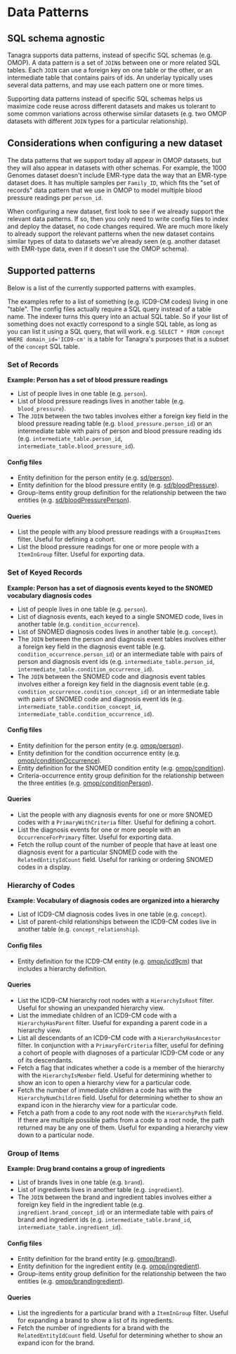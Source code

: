# Data Patterns

## SQL schema agnostic
Tanagra supports data patterns, instead of specific SQL schemas (e.g. OMOP).
A data pattern is a set of `JOIN`s between one or more related SQL tables.
Each `JOIN` can use a foreign key on one table or the other, or an intermediate table that contains pairs of ids.
An underlay typically uses several data patterns, and may use each pattern one or more times.

Supporting data patterns instead of specific SQL schemas helps us maximize code reuse across different datasets and
makes us tolerant to some common variations across otherwise similar datasets (e.g. two OMOP datasets with
different `JOIN` types for a particular relationship).

## Considerations when configuring a new dataset
The data patterns that we support today all appear in OMOP datasets, but they will also appear in datasets with other
schemas. For example, the 1000 Genomes dataset doesn't include EMR-type data the way that an EMR-type dataset does. It
has multiple samples per `Family_ID`, which fits the "set of records" data pattern that we use in OMOP to model
multiple blood pressure readings per `person_id`.

When configuring a new dataset, first look to see if we already support the relevant data patterns. If so, then you
only need to write config files to index and deploy the dataset, no code changes required. We are much more likely
to already support the relevant patterns when the new dataset contains similar types of data to datasets we've already 
seen (e.g. another dataset with EMR-type data, even if it doesn't use the OMOP schema).

## Supported patterns

Below is a list of the currently supported patterns with examples.

The examples refer to a list of something (e.g. ICD9-CM codes) living in one "table". The config files 
actually require a SQL query instead of a table name. The indexer turns this query into an actual SQL table.
So if your list of something does not exactly correspond to a single SQL table, as long as you can list it using a SQL
query, that will work. e.g. `SELECT * FROM concept WHERE domain_id='ICD9-cm'` is a table for Tanagra's purposes that 
is a subset of the `concept` SQL table.

### Set of Records
**Example: Person has a set of blood pressure readings**
- List of people lives in one table (e.g. `person`).
- List of blood pressure readings lives in another table (e.g. `blood_pressure`).
- The `JOIN` between the two tables involves either a foreign key field in the blood pressure reading table (e.g. 
`blood_pressure.person_id`) or an intermediate table with pairs of person and blood pressure reading ids (e.g. 
`intermediate_table.person_id`, `intermediate_table.blood_pressure_id`).

#### Config files
- Entity definition for the person entity (e.g. [sd/person](../underlay/src/main/resources/config/datamapping/sd/entity/person)).
- Entity definition for the blood pressure entity (e.g. [sd/bloodPressure](../underlay/src/main/resources/config/datamapping/sd/entity/bloodPressure)).
- Group-items entity group definition for the relationship between the two entities (e.g. [sd/bloodPressurePerson](../underlay/src/main/resources/config/datamapping/sd/entitygroup/bloodPressurePerson)).

#### Queries
- List the people with any blood pressure readings with a `GroupHasItems` filter. Useful for defining a cohort.
- List the blood pressure readings for one or more people with a `ItemInGroup` filter. Useful for exporting data.


### Set of Keyed Records
**Example: Person has a set of diagnosis events keyed to the SNOMED vocabulary diagnosis codes**
- List of people lives in one table (e.g. `person`).
- List of diagnosis events, each keyed to a single SNOMED code, lives in another table (e.g. `condition_occurrence`).
- List of SNOMED diagnosis codes lives in another table (e.g. `concept`).
- The `JOIN` between the person and diagnosis event tables involves either a foreign key field in the diagnosis event
table (e.g. `condition_occurrence.person_id`) or an intermediate table with pairs of person and diagnosis event ids 
(e.g. `intermediate_table.person_id`, `intermediate_table.condition_occurrence_id`).
- The `JOIN` between the SNOMED code and diagnosis event tables involves either a foreign key field in the diagnosis 
event table (e.g. `condition_occurrence.condition_concept_id`) or an intermediate table with pairs of SNOMED code and 
diagnosis event ids (e.g. `intermediate_table.condition_concept_id`, `intermediate_table.condition_occurrence_id`).

#### Config files
- Entity definition for the person entity (e.g. [omop/person](../underlay/src/main/resources/config/datamapping/omop/entity/person)).
- Entity definition for the condition occurrence entity (e.g. [omop/conditionOccurrence](../underlay/src/main/resources/config/datamapping/omop/entity/conditionOccurrence)).
- Entity definition for the SNOMED condition entity (e.g. [omop/condition](../underlay/src/main/resources/config/datamapping/omop/entity/condition)).
- Criteria-occurrence entity group definition for the relationship between the three entities (e.g. [omop/conditionPerson](../underlay/src/main/resources/config/datamapping/omop/entitygroup/conditionPerson)).

#### Queries
- List the people with any diagnosis events for one or more SNOMED codes with a `PrimaryWithCriteria` filter. Useful for
defining a cohort.
- List the diagnosis events for one or more people with an `OccurrenceForPrimary` filter. Useful for exporting data.
- Fetch the rollup count of the number of people that have at least one diagnosis event for a particular SNOMED code 
with the `RelatedEntityIdCount` field. Useful for ranking or ordering SNOMED codes in a display.


### Hierarchy of Codes
**Example: Vocabulary of diagnosis codes are organized into a hierarchy**
- List of ICD9-CM diagnosis codes lives in one table (e.g. `concept`).
- List of parent-child relationships between the ICD9-CM codes live in another table (e.g. `concept_relationship`).

#### Config files
- Entity definition for the ICD9-CM entity (e.g. [omop/icd9cm](../underlay/src/main/resources/config/datamapping/omop/entity/icd9cm))
that includes a hierarchy definition.

#### Queries
- List the ICD9-CM hierarchy root nodes with a `HierarchyIsRoot` filter. Useful for showing an unexpanded hierarchy view.
- List the immediate children of an ICD9-CM code with a `HierarchyHasParent` filter. Useful for expanding a parent code
in a hierarchy view.
- List all descendants of an ICD9-CM code with a `HierarchyHasAncestor` filter. In conjunction with a 
`PrimaryForCriteria` filter, useful for defining a cohort of people with diagnoses of a particular ICD9-CM code or any
of its descendants.
- Fetch a flag that indicates whether a code is a member of the hierarchy with the `HierarchyIsMember` field. Useful
for determining whether to show an icon to open a hierarchy view for a particular code.
- Fetch the number of immediate children a code has with the `HierarchyNumChildren` field. Useful for determining
whether to show an expand icon in the hierarchy view for a particular code.
- Fetch a path from a code to any root node with the `HierarchyPath` field. If there are multiple possible paths from
a code to a root node, the path returned may be any one of them. Useful for expanding a hierarchy view down to a 
particular node.


### Group of Items
**Example: Drug brand contains a group of ingredients**
- List of brands lives in one table (e.g. `brand`).
- List of ingredients lives in another table (e.g. `ingredient`).
- The `JOIN` between the brand and ingredient tables involves either a foreign key field in the ingredient table
(e.g. `ingredient.brand_concept_id`) or an intermediate table with pairs of brand and ingredient ids (e.g. 
`intermediate_table.brand_id`, `intermediate_table.ingredient_id`).

#### Config files
- Entity definition for the brand entity (e.g. [omop/brand](../underlay/src/main/resources/config/datamapping/omop/entity/brand)).
- Entity definition for the ingredient entity (e.g. [omop/ingredient](../underlay/src/main/resources/config/datamapping/omop/entity/ingredient)).
- Group-items entity group definition for the relationship between the two entities (e.g. [omop/brandIngredient](../underlay/src/main/resources/config/datamapping/omop/entitygroup/brandIngredient)).

#### Queries
- List the ingredients for a particular brand with a `ItemInGroup` filter. Useful for expanding a brand to show a list
of its ingredients.
- Fetch the number of ingredients for a brand with the `RelatedEntityIdCount` field. Useful for determining whether
to show an expand icon for the brand.
